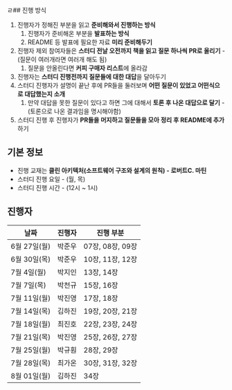 ㄹ## 진행 방식

1. 진행자가 정해진 부분을 읽고 **준비해와서 진행하는 방식**
    1. 진행자가 준비해온 부분을 **발표하는 방식**
    2. README 등 발표에 필요한 자료 **미리 준비해두기**
2. 진행자 제외 참여자들은 **스터디 전날 오전까지 책을 읽고 질문 하나씩 PR로 올리기** - (질문이 여러개라면 여러개 해도 됨)
    1. 질문을 안올린다면 **커피 구매자 리스트**에 올라감
3. 진행자는 **스터디 진행전까지 질문들에 대한 대답**을 달아두기
4. 스터디 진행자가 설명이 끝난 후에 PR들을 둘러보며 **어떤 질문이 있었고 어떤식으로 대답했는지 소개**
    1. 만약 대답을 못한 질문이 있다고 하면 그에 대해서 **토론 후 나온 대답으로 달기** - (토론으로 나온 결과임을 명시해야함)
5. 스터디 진행 후 진행자가 **PR들을 머지하고 질문들을 모아 정리 후 README에 추가**하기

## 기본 정보

- 진행 교재는 
**클린 아키텍처(소프트웨어 구조와 설계의 원칙) - 로버트C. 마틴**
- 스터디 진행 요일 - (월, 목)
- 스터디 진행 시간 - (12시 ~ 1시)


## 진행자
날짜|진행자|진행 부분|
|--|--|--|
|6월 27일(월)|박준우|07장, 08장, 09장|
|6월 30일(목)|박준우|10장, 11장, 12장|
|7월 4일(월)|박지인|13장, 14장|
|7월 7일(목)|박천규|15장, 16장|
|7월 11일(월)|박진영|17장, 18장|
|7월 14일(목)|김하진|19장, 20장, 21장|
|7월 18일(월)|최진호|22장, 23장, 24장|
|7월 21일(목)|박진영|25장, 26장, 27장|
|7월 25일(월)|박규훤|28장, 29장|
|7월 28일(목)|최가온|30장, 31장, 32장|
|8월 01일(월)|김하진|34장|
